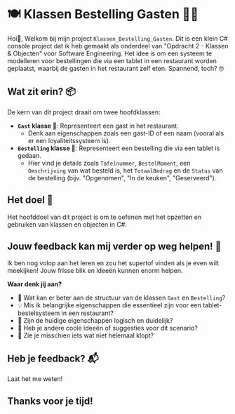 

# 🍽️ Klassen Bestelling Gasten 🧑‍💻

Hoi👋, Welkom bij mijn project `Klassen_Bestelling_Gasten`.
Dit is een klein C# console project dat ik heb gemaakt als onderdeel van "Opdracht 2 - Klassen & Objecten" voor Software Engineering. Het idee is om een systeem te modelleren voor bestellingen die via een tablet in een restaurant worden geplaatst, waarbij de gasten in het restaurant zelf eten. Spannend, toch? 🤓

## Wat zit erin? 📦

De kern van dit project draait om twee hoofdklassen:

* **`Gast` klasse 🧍**: Representeert een gast in het restaurant.
    * Denk aan eigenschappen zoals een gast-ID of een naam (vooral als er een loyaliteitssysteem is).
* **`Bestelling` klasse 📝**: Representeert een bestelling die via een tablet is gedaan.
    * Hier vind je details zoals `Tafelnummer`, `BestelMoment`, een `Omschrijving` van wat besteld is, het `TotaalBedrag` en de `Status` van de bestelling (bijv. "Opgenomen", "In de keuken", "Geserveerd").

## Het doel 🎯

Het hoofddoel van dit project is om te oefenen met het opzetten en gebruiken van klassen en objecten in C#. 

## Jouw feedback kan mij verder op weg helpen! 🌟

Ik ben nog volop aan het leren en zou het supertof vinden als je even wilt meekijken! Jouw frisse blik en ideeën kunnen enorm helpen.

**Waar denk jij aan?**
* 🤔 Wat kan er beter aan de structuur van de klassen `Gast` en `Bestelling`?
* 💡 Mis ik belangrijke eigenschappen die essentieel zijn voor een tablet-bestelsysteem in een restaurant?
* 🧐 Zijn de huidige eigenschappen logisch en duidelijk?
* 🚀 Heb je andere coole ideeën of suggesties voor dit scenario?
* 🐛 Zie je misschien iets wat niet helemaal klopt?

## Heb je feedback? 📬

Laat het me weten!

## Thanks voor je tijd! 
